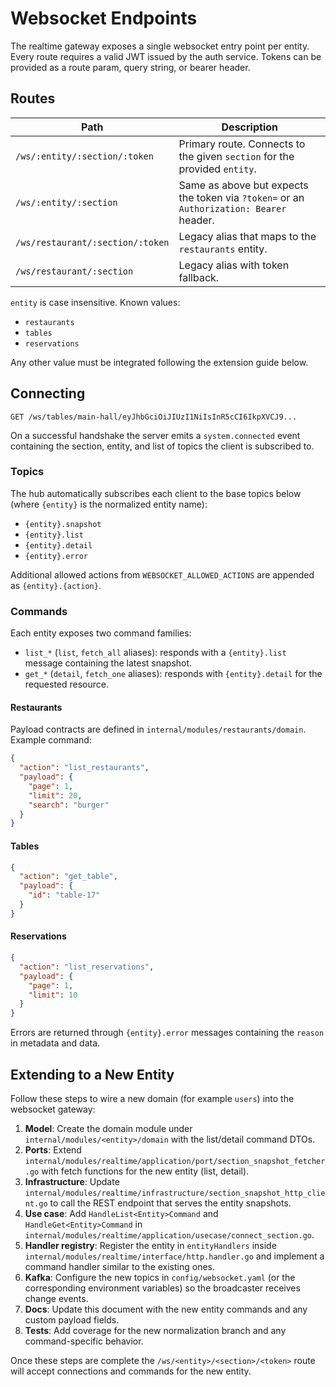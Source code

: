 # Websocket Endpoints

The realtime gateway exposes a single websocket entry point per entity. Every route requires a valid JWT issued by the auth service. Tokens can be provided as a route param, query string, or bearer header.

## Routes

| Path | Description |
| --- | --- |
| `/ws/:entity/:section/:token` | Primary route. Connects to the given `section` for the provided `entity`. |
| `/ws/:entity/:section` | Same as above but expects the token via `?token=` or an `Authorization: Bearer` header. |
| `/ws/restaurant/:section/:token` | Legacy alias that maps to the `restaurants` entity. |
| `/ws/restaurant/:section` | Legacy alias with token fallback. |

`entity` is case insensitive. Known values:

- `restaurants`
- `tables`
- `reservations`

Any other value must be integrated following the extension guide below.

## Connecting

```http
GET /ws/tables/main-hall/eyJhbGciOiJIUzI1NiIsInR5cCI6IkpXVCJ9...
```

On a successful handshake the server emits a `system.connected` event containing the section, entity, and list of topics the client is subscribed to.

### Topics

The hub automatically subscribes each client to the base topics below (where `{entity}` is the normalized entity name):

- `{entity}.snapshot`
- `{entity}.list`
- `{entity}.detail`
- `{entity}.error`

Additional allowed actions from `WEBSOCKET_ALLOWED_ACTIONS` are appended as `{entity}.{action}`.

### Commands

Each entity exposes two command families:

- `list_*` (`list`, `fetch_all` aliases): responds with a `{entity}.list` message containing the latest snapshot.
- `get_*` (`detail`, `fetch_one` aliases): responds with `{entity}.detail` for the requested resource.

#### Restaurants

Payload contracts are defined in `internal/modules/restaurants/domain`. Example command:

```json
{
  "action": "list_restaurants",
  "payload": {
    "page": 1,
    "limit": 20,
    "search": "burger"
  }
}
```

#### Tables

```json
{
  "action": "get_table",
  "payload": {
    "id": "table-17"
  }
}
```

#### Reservations

```json
{
  "action": "list_reservations",
  "payload": {
    "page": 1,
    "limit": 10
  }
}
```

Errors are returned through `{entity}.error` messages containing the `reason` in metadata and data.

## Extending to a New Entity

Follow these steps to wire a new domain (for example `users`) into the websocket gateway:

1. **Model**: Create the domain module under `internal/modules/<entity>/domain` with the list/detail command DTOs.
2. **Ports**: Extend `internal/modules/realtime/application/port/section_snapshot_fetcher.go` with fetch functions for the new entity (list, detail).
3. **Infrastructure**: Update `internal/modules/realtime/infrastructure/section_snapshot_http_client.go` to call the REST endpoint that serves the entity snapshots.
4. **Use case**: Add `HandleList<Entity>Command` and `HandleGet<Entity>Command` in `internal/modules/realtime/application/usecase/connect_section.go`.
5. **Handler registry**: Register the entity in `entityHandlers` inside `internal/modules/realtime/interface/http.handler.go` and implement a command handler similar to the existing ones.
6. **Kafka**: Configure the new topics in `config/websocket.yaml` (or the corresponding environment variables) so the broadcaster receives change events.
7. **Docs**: Update this document with the new entity commands and any custom payload fields.
8. **Tests**: Add coverage for the new normalization branch and any command-specific behavior.

Once these steps are complete the `/ws/<entity>/<section>/<token>` route will accept connections and commands for the new entity.
